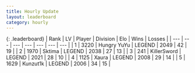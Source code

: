 ```yaml
---
title: Hourly Update
layout: leaderboard
category: hourly
---
```


{: .leaderboard}
| Rank | LV | Player | Division | Elo | Wins | Losses |
| --- | --- | --- | --- | --- | --- | --- |
| <span data-change="0">1</span> | 3220 | <span title="ID: 164871">Hungry YuYu</span> | LEGEND | <span data-change="-21">2049</span> | <span data-change="0">42</span> | <span data-change="2">19</span> |
| <span data-change="0">2</span> | 1970 | <span title="ID: 353063">Sktima</span> | LEGEND | <span data-change="12">2038</span> | <span data-change="3">27</span> | <span data-change="1">13</span> |
| <span data-change="5">3</span> | 241 | <span title="ID: 654579">KillerSword</span> | LEGEND | <span data-change="38">2021</span> | <span data-change="5">28</span> | <span data-change="1">10</span> |
| <span data-change="-1">4</span> | 1125 | <span title="ID: 200908">Xaura</span> | LEGEND | <span data-change="0">2008</span> | <span data-change="0">29</span> | <span data-change="0">14</span> |
| <span data-change="-1">5</span> | 1629 | <span title="ID: 392407">Kunzut1k</span> | LEGEND | <span data-change="0">2006</span> | <span data-change="0">34</span> | <span data-change="0">15</span> |
